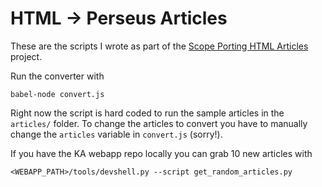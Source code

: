 # HTML -> Perseus Articles

These are the scripts I wrote as part of the [Scope Porting HTML Articles](https://docs.google.com/document/d/1K1QJrWL-KU5pKBF1jaMBVc0bH0mlwH2SdEdbQYRF54k/edit#heading=h.3tkphk8upcud) project.

Run the converter with

    babel-node convert.js

Right now the script is hard coded to run the sample articles in the `articles/`
folder. To change the articles to convert you have to manually change the `articles`
variable in `convert.js` (sorry!).

If you have the KA webapp repo locally you can grab 10 new articles with

    <WEBAPP_PATH>/tools/devshell.py --script get_random_articles.py


